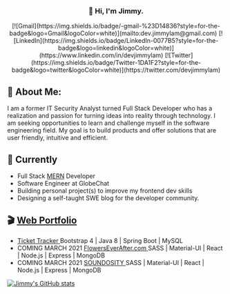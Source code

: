 <h3 align="center">👋 Hi, I'm Jimmy.</h3>

<p align="center">
[![Gmail](https://img.shields.io/badge/-gmail-%23D14836?style=for-the-badge&logo=Gmail&logoColor=white)](mailto:dev.jimmylam@gmail.com)
[![LinkedIn](https://img.shields.io/badge/LinkedIn-0077B5?style=for-the-badge&logo=linkedin&logoColor=white)](https://www.linkedin.com/in/devjimmylam)
[![Twitter](https://img.shields.io/badge/Twitter-1DA1F2?style=for-the-badge&logo=twitter&logoColor=white)](https://twitter.com/devjimmylam)
</p>


## :information_desk_person: About Me:
I am a former IT Security Analyst turned Full Stack Developer who has a realization and passion for turning ideas into reality through technology.
I am seeking opportunities to learn and challenge myself in the software engineering field. My goal is to build products and offer solutions that are user friendly, intuitive and efficient.


## 🚧 Currently
* Full Stack [MERN](https://www.mongodb.com/mern-stack) Developer
* Software Engineer at GlobeChat
* Building personal project(s) to improve my frontend dev skills
* Designing a self-taught SWE blog for the developer community.


## 🎬 [Web Portfolio](https://devjimmylam.github.io/)
- <a href="http://54.193.216.155/welcome"> Ticket Tracker </a> Bootstrap 4 | Java 8 | Spring Boot | MySQL 
- COMING MARCH 2021 <a href="#"> FlowersEverAfter.com </a> SASS | Material-UI | React | Node.js | Express | MongoDB 
- COMING MARCH 2021 <a href="#"> SOUNDOSITY </a> SASS | Material-UI | React | Node.js | Express | MongoDB 

[![Jimmy's GitHub stats](https://github-readme-stats.vercel.app/api?username=devJimmyLam&show_icons=true&theme=radical)](https://github.com/devjimmylam/github-readme-stats)
<!--
**devJimmyLam/devJimmyLam** is a ✨ _special_ ✨ repository because its `README.md` (this file) appears on your GitHub profile.



